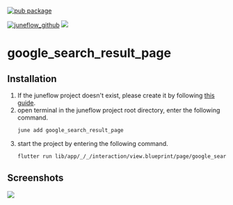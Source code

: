[![pub package](https://img.shields.io/pub/v/google_search_result_page.svg)](https://pub.dartlang.org/packages/google_search_result_page)

[![juneflow_github](https://img.shields.io/badge/Juneflow-GitHub-181717?style=for-the-badge&logo=github)](https://github.com/melodysdreamj/juneflow)
[![](https://img.shields.io/badge/View-Hub-007bff?style=for-the-badge&logo=flutter)](https://view.juneflow.org/)

# google_search_result_page

##  Installation
1. If the juneflow project doesn't exist, please create it by following [this guide](https://doc.juneflow.org/).
2. open terminal in the juneflow project root directory, enter the following command.
    ```bash
    june add google_search_result_page
    ```
3. start the project by entering the following command.
    ```bash
    flutter run lib/app/_/_/interaction/view.blueprint/page/google_search_result_page/_/view.dart -d chrome
    ```

## Screenshots
![](https://github.com/juneview-songdo/google_search_result_page/assets/21379657/b2234329-2d82-44de-8452-22400027c522)

